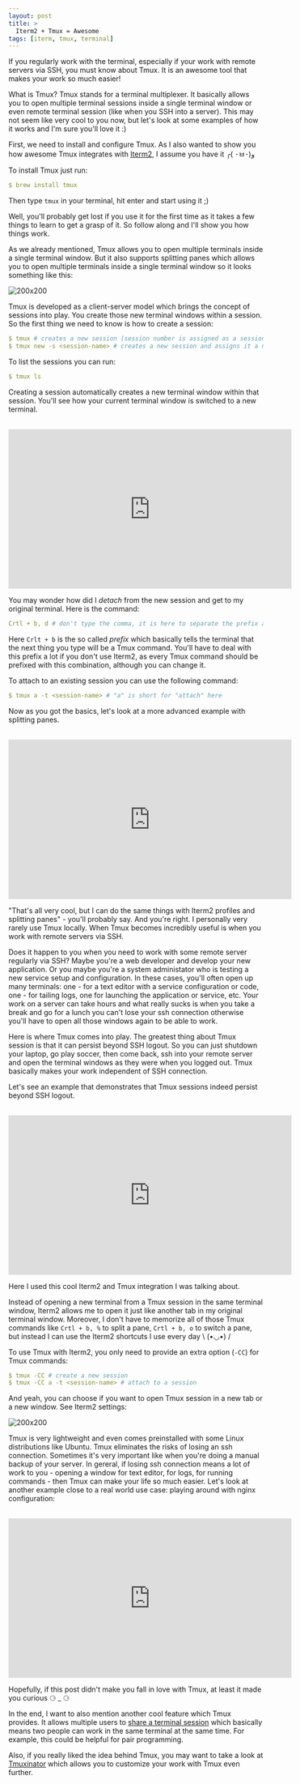 ```yaml
---
layout: post
title: >
  Iterm2 + Tmux = Awesome
tags: [iterm, tmux, terminal]
---
```

If you regularly work with the terminal, especially if your work with remote servers via SSH, you must know about Tmux. It is an awesome tool that makes your work so much easier!

What is Tmux? Tmux stands for a terminal multiplexer. It basically allows you to open multiple terminal sessions inside a single terminal window or even remote terminal session (like when you SSH into a server). This may not seem like very cool to you now, but let's look at some examples of how it works and I'm sure you'll love it :)
 <!--break-->

First, we need to install and configure Tmux. As I also wanted to show you how awesome Tmux integrates with [Iterm2](https://www.iterm2.com/), I assume you have it ╭( ･ㅂ･)و

To install Tmux just run:
~~~yml
$ brew install tmux
~~~
Then type ```tmux``` in your terminal, hit enter and start using it ;)

Well, you'll probably get lost if you use it for the first time as it takes a few things to learn to get a grasp of it. So follow along and I'll show you how things work.


As we already mentioned, Tmux allows you to open multiple terminals inside a single terminal window. But it also supports splitting panes which allows you to open multiple terminals inside a single terminal window so it looks something like this:  


![200x200](/public/img/terminal/split-panes.png)

Tmux is developed as a client-server model which brings the concept of sessions into play. You create those new terminal windows within a session. So the first thing we need to know is how to create a session:

~~~yml
$ tmux # creates a new session (session number is assigned as a session's name)
$ tmux new -s <session-name> # creates a new session and assigns it a name
~~~
To list the sessions you can run:
~~~yml
$ tmux ls
~~~

Creating a session automatically creates a new terminal window within that session. You'll see how your current terminal window is switched to a new terminal.<br><br>

<iframe width="560" height="315" src="https://www.youtube.com/embed/VYtiVx2i_ZQ" frameborder="0" allowfullscreen></iframe>

You may wonder how did I _detach_ from the new session and get to my original terminal. Here is the command:
~~~yml
Crtl + b, d # don't type the comma, it is here to separate the prefix and the command
~~~
Here ```Crlt + b``` is the so called _prefix_ which basically tells the terminal that the next thing you type will be a Tmux command. You'll have to deal with this prefix a lot if you don't use Iterm2, as every Tmux command should be prefixed with this combination, although you can change it.

To attach to an existing session you can use the following command:
~~~yml
$ tmux a -t <session-name> # "a" is short for "attach" here
~~~

Now as you got the basics, let's look at a more advanced example with splitting panes.<br><br>

<iframe width="560" height="315" src="https://www.youtube.com/embed/HUUMwx3ZqcA" frameborder="0" allowfullscreen></iframe>

"That's all very cool, but I can do the same things with Iterm2 profiles and splitting panes"  - you'll probably say. And you're right. I personally very rarely use Tmux locally. When Tmux becomes incredibly useful is when you work with remote servers via SSH.

Does it happen to you when you need to work with some remote server regularly via SSH? Maybe you're a web developer and develop your new application. Or you maybe you're a system administator who is testing a new service setup and configuration. In these cases, you'll often open up many terminals: one - for a text editor with a service configuration or code, one - for tailing logs, one for launching the application or service, etc. Your work on a server can take hours and what really sucks is when you take a break and go for a lunch you can't lose your ssh connection otherwise you'll have to open all those windows again to be able to work.

Here is where Tmux comes into play. The greatest thing about Tmux session is that it can persist beyond SSH logout. So you can just shutdown your laptop, go play soccer, then come back, ssh into your remote server and open the terminal windows as they were when you logged out. Tmux basically makes your work independent of SSH connection.

Let's see an example that demonstrates that Tmux sessions indeed persist beyond SSH logout.<br><br>

<iframe width="560" height="315" src="https://www.youtube.com/embed/_qj9ZGL-MD8" frameborder="0" allowfullscreen></iframe>

Here I used this cool Iterm2 and Tmux integration I was talking about.

Instead of opening a new terminal from a Tmux session in the same terminal window, Iterm2 allows me to open it just like another tab in my original terminal window. Moreover, I don't have to memorize all of those Tmux commands like ```Crtl + b, %``` to split a pane, ```Crtl + b, o``` to switch a pane, but instead I can use the Iterm2 shortcuts I use every day \ (•◡•) /

To use Tmux with Iterm2, you only need to provide an extra option (```-CC```) for Tmux commands:
~~~yml
$ tmux -CC # create a new session
$ tmux -CC a -t <session-name> # attach to a session
~~~

And yeah, you can choose if you want to open Tmux session in a new tab or a new window. See Iterm2 settings:

![200x200](/public/img/terminal/itermsettings.png)

Tmux is very lightweight and even comes preinstalled with some Linux distributions like Ubuntu. Tmux eliminates the risks of losing an ssh connection. Sometimes it's very important like when you're doing a manual backup of your server. In gereral, if losing ssh connection means a lot of work to you - opening a window for text editor, for logs, for running commands - then Tmux can make your life so much easier. Let's look at another example close to a real world use case: playing around with nginx configuration:
<br><br>

<iframe width="560" height="315" src="https://www.youtube.com/embed/-pOpVSVTMPk" frameborder="0" allowfullscreen></iframe>

Hopefully, if this post didn't make you fall in love with Tmux, at least it made you curious ⚆ _ ⚆

In the end, I want to also mention another cool feature which Tmux provides. It allows multiple users to [share a terminal session](https://www.youtube.com/watch?v=norO25P7xHg) which basically means two people can work in the same terminal at the same time. For example, this could be helpful for pair programming.  

Also, if you really liked the idea behind Tmux, you may want to take a look at [Tmuxinator](https://github.com/Tmuxinator/Tmuxinator) which allows you to customize your work with Tmux even further.

